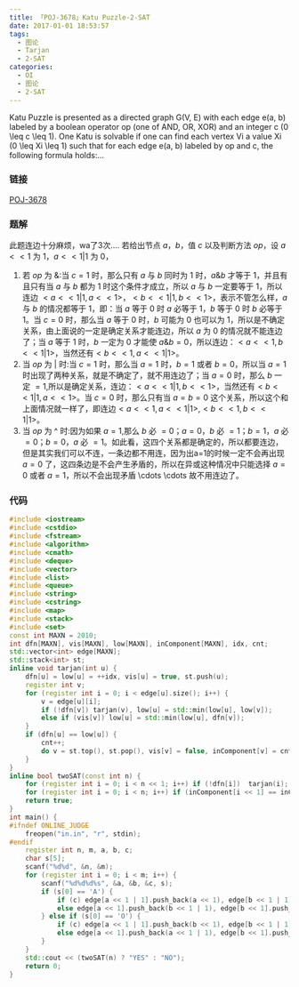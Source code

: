 ```yaml
---
title: 「POJ-3678」Katu Puzzle-2-SAT
date: 2017-01-01 18:53:57
tags:
  - 图论
  - Tarjan
  - 2-SAT
categories:
  - OI
  - 图论
  - 2-SAT
---
```

Katu Puzzle is presented as a directed graph G(V, E) with each edge e(a, b) labeled by a boolean operator op (one of AND, OR, XOR) and an integer c (0  \leq  c  \leq  1). One Katu is solvable if one can find each vertex Vi a value Xi (0  \leq  Xi  \leq  1) such that for each edge e(a, b) labeled by op and c, the following formula holds:...
<!-- more -->
### 链接
[POJ-3678](http://poj.org/problem?id=3678)
### 题解
此题连边十分麻烦，wa了3次....
若给出节点 $a$，$b$，值 $c$ 以及判断方法 $op$，设 $a << 1$ 为 $1$，$a << 1 | 1$ 为 $0$，
1. 若 $op$ 为 $\&$:当 $c=1$ 时，那么只有 $a$ 与 $b$ 同时为 $1$ 时，$a \& b$ 才等于 $1$，并且有且只有当 $a$ 与 $b$ 都为 $1$ 时这个条件才成立，所以 $a$ 与 $b$ 一定要等于 $1$，所以连边 $< a << 1 | 1, a << 1 >$，$< b << 1 | 1,b << 1 >$，表示不管怎么样，$a$ 与 $b$ 的情况都等于 $1$，即：当 $a$ 等于 $0$ 时 $a$ 必等于 $1$，$b$ 等于 $0$ 时 $b$ 必等于 $1$。当 $c=0$ 时，那么当 $a$ 等于 $0$ 时，$b$ 可能为 $0$ 也可以为 $1$，所以是不确定关系，由上面说的一定是确定关系才能连边，所以 $a$ 为 $0$ 的情况就不能连边了；当 $a$ 等于 $1$ 时，$b$ 一定为 $0$ 才能使 $a \& b =0$，所以连边：$< a << 1,b << 1 | 1 >$，当然还有$< b << 1,a << 1 | 1 >$。
2. 当 $op$ 为 $|$ 时:当 $c=1$ 时，那么当 $a=1$ 时，$b=1$ 或者 $b=0$，所以当 $a=1$ 时出现了两种关系，就是不确定了，就不用连边了；当 $a=0$ 时，那么 $b$ 一定 $=1$,所以是确定关系，连边：$< a << 1 | 1,b << 1 >$，当然还有$< b << 1 | 1,a << 1 >$。当 $c=0$ 时，那么只有当 $a=b=0$ 这个关系，所以这个和上面情况就一样了，即连边$< a << 1,a << 1 | 1 >$,$< b << 1,b << 1 | 1 >$。
3. 当 $op$ 为 ^ 时:因为如果 $a=1$,那么 $b$ 必 $=0$；$a=0$，$b$ 必 $=1$；$b=1$，$a$ 必 $=0$；$b=0$，$a$ 必 $=1$。如此看，这四个关系都是确定的，所以都要连边，但是其实我们可以不连，一条边都不用连，因为出a=1的时候一定不会再出现 $a=0$ 了，这四条边是不会产生矛盾的，所以在异或这种情况中只能选择 $a=0$ 或者 $a=1$，所以不会出现矛盾 \cdots  \cdots 故不用连边了。

### 代码
``` cpp
#include <iostream>
#include <cstdio>
#include <fstream>
#include <algorithm>
#include <cmath>
#include <deque>
#include <vector>
#include <list>
#include <queue>
#include <string>
#include <cstring>
#include <map>
#include <stack>
#include <set>
const int MAXN = 2010;
int dfn[MAXN], vis[MAXN], low[MAXN], inComponent[MAXN], idx, cnt;
std::vector<int> edge[MAXN];
std::stack<int> st;
inline void tarjan(int u) {
    dfn[u] = low[u] = ++idx, vis[u] = true, st.push(u);
    register int v;
    for (register int i = 0; i < edge[u].size(); i++) {
        v = edge[u][i];
        if (!dfn[v]) tarjan(v), low[u] = std::min(low[u], low[v]);
        else if (vis[v]) low[u] = std::min(low[u], dfn[v]);
    }
    if (dfn[u] == low[u]) {
        cnt++;
        do v = st.top(), st.pop(), vis[v] = false, inComponent[v] = cnt; while (v != u);
    }
}
inline bool twoSAT(const int n) {
    for (register int i = 0; i < n << 1; i++) if (!dfn[i])  tarjan(i);
    for (register int i = 0; i < n; i++) if (inComponent[i << 1] == inComponent[i << 1 | 1]) return false;
    return true;
}
int main() {
#ifndef ONLINE_JUDGE
    freopen("in.in", "r", stdin);
#endif
    register int n, m, a, b, c;
    char s[5];
    scanf("%d%d", &n, &m);
    for (register int i = 0; i < m; i++) {
        scanf("%d%d%d%s", &a, &b, &c, s);
        if (s[0] == 'A') {
            if (c) edge[a << 1 | 1].push_back(a << 1), edge[b << 1 | 1].push_back(b << 1);
            else edge[a << 1].push_back(b << 1 | 1), edge[b << 1].push_back(a << 1 | 1);
        } else if (s[0] == 'O') {
            if (c) edge[a << 1 | 1].push_back(b << 1), edge[b << 1 | 1].push_back(a << 1);
            else edge[a << 1].push_back(a << 1 | 1), edge[b << 1].push_back(b << 1 | 1);
        }
    }
    std::cout << (twoSAT(n) ? "YES" : "NO");
    return 0;
}
```

